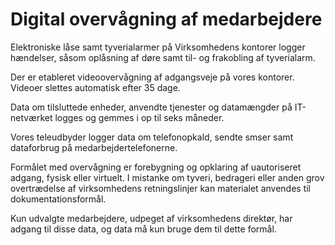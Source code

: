 # Digital overvågning af medarbejdere

Elektroniske låse samt tyverialarmer på Virksomhedens kontorer logger hændelser, såsom oplåsning af døre samt til- og frakobling af tyverialarm.

Der er etableret videoovervågning af adgangsveje på vores kontorer. Videoer slettes automatisk efter 35 dage.

Data om tilsluttede enheder, anvendte tjenester og datamængder på IT-netværket logges og gemmes i op til seks måneder.

Vores teleudbyder logger data om telefonopkald, sendte smser samt dataforbrug på medarbejdertelefonerne.

Formålet med overvågning er forebygning og opklaring af uautoriseret adgang, fysisk eller virtuelt. I mistanke om tyveri, bedrageri eller anden grov overtrædelse af virksomhedens retningslinjer kan materialet anvendes til dokumentationsformål.

Kun udvalgte medarbejdere, udpeget af virksomhedens direktør, har adgang til disse data, og data må kun bruge dem til dette formål.
